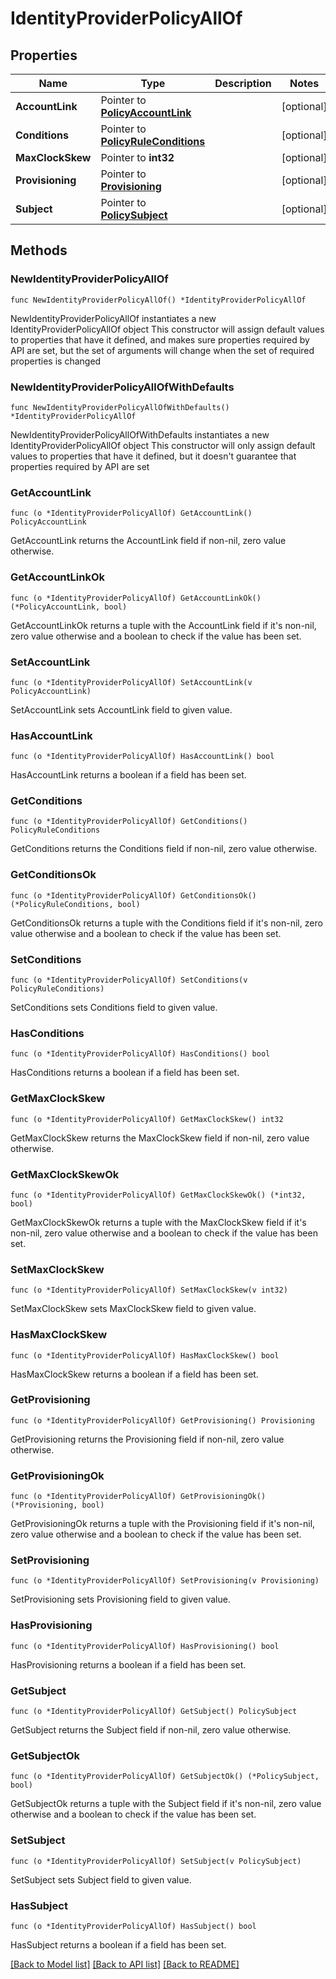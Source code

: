 # IdentityProviderPolicyAllOf

## Properties

Name | Type | Description | Notes
------------ | ------------- | ------------- | -------------
**AccountLink** | Pointer to [**PolicyAccountLink**](PolicyAccountLink.md) |  | [optional] 
**Conditions** | Pointer to [**PolicyRuleConditions**](PolicyRuleConditions.md) |  | [optional] 
**MaxClockSkew** | Pointer to **int32** |  | [optional] 
**Provisioning** | Pointer to [**Provisioning**](Provisioning.md) |  | [optional] 
**Subject** | Pointer to [**PolicySubject**](PolicySubject.md) |  | [optional] 

## Methods

### NewIdentityProviderPolicyAllOf

`func NewIdentityProviderPolicyAllOf() *IdentityProviderPolicyAllOf`

NewIdentityProviderPolicyAllOf instantiates a new IdentityProviderPolicyAllOf object
This constructor will assign default values to properties that have it defined,
and makes sure properties required by API are set, but the set of arguments
will change when the set of required properties is changed

### NewIdentityProviderPolicyAllOfWithDefaults

`func NewIdentityProviderPolicyAllOfWithDefaults() *IdentityProviderPolicyAllOf`

NewIdentityProviderPolicyAllOfWithDefaults instantiates a new IdentityProviderPolicyAllOf object
This constructor will only assign default values to properties that have it defined,
but it doesn't guarantee that properties required by API are set

### GetAccountLink

`func (o *IdentityProviderPolicyAllOf) GetAccountLink() PolicyAccountLink`

GetAccountLink returns the AccountLink field if non-nil, zero value otherwise.

### GetAccountLinkOk

`func (o *IdentityProviderPolicyAllOf) GetAccountLinkOk() (*PolicyAccountLink, bool)`

GetAccountLinkOk returns a tuple with the AccountLink field if it's non-nil, zero value otherwise
and a boolean to check if the value has been set.

### SetAccountLink

`func (o *IdentityProviderPolicyAllOf) SetAccountLink(v PolicyAccountLink)`

SetAccountLink sets AccountLink field to given value.

### HasAccountLink

`func (o *IdentityProviderPolicyAllOf) HasAccountLink() bool`

HasAccountLink returns a boolean if a field has been set.

### GetConditions

`func (o *IdentityProviderPolicyAllOf) GetConditions() PolicyRuleConditions`

GetConditions returns the Conditions field if non-nil, zero value otherwise.

### GetConditionsOk

`func (o *IdentityProviderPolicyAllOf) GetConditionsOk() (*PolicyRuleConditions, bool)`

GetConditionsOk returns a tuple with the Conditions field if it's non-nil, zero value otherwise
and a boolean to check if the value has been set.

### SetConditions

`func (o *IdentityProviderPolicyAllOf) SetConditions(v PolicyRuleConditions)`

SetConditions sets Conditions field to given value.

### HasConditions

`func (o *IdentityProviderPolicyAllOf) HasConditions() bool`

HasConditions returns a boolean if a field has been set.

### GetMaxClockSkew

`func (o *IdentityProviderPolicyAllOf) GetMaxClockSkew() int32`

GetMaxClockSkew returns the MaxClockSkew field if non-nil, zero value otherwise.

### GetMaxClockSkewOk

`func (o *IdentityProviderPolicyAllOf) GetMaxClockSkewOk() (*int32, bool)`

GetMaxClockSkewOk returns a tuple with the MaxClockSkew field if it's non-nil, zero value otherwise
and a boolean to check if the value has been set.

### SetMaxClockSkew

`func (o *IdentityProviderPolicyAllOf) SetMaxClockSkew(v int32)`

SetMaxClockSkew sets MaxClockSkew field to given value.

### HasMaxClockSkew

`func (o *IdentityProviderPolicyAllOf) HasMaxClockSkew() bool`

HasMaxClockSkew returns a boolean if a field has been set.

### GetProvisioning

`func (o *IdentityProviderPolicyAllOf) GetProvisioning() Provisioning`

GetProvisioning returns the Provisioning field if non-nil, zero value otherwise.

### GetProvisioningOk

`func (o *IdentityProviderPolicyAllOf) GetProvisioningOk() (*Provisioning, bool)`

GetProvisioningOk returns a tuple with the Provisioning field if it's non-nil, zero value otherwise
and a boolean to check if the value has been set.

### SetProvisioning

`func (o *IdentityProviderPolicyAllOf) SetProvisioning(v Provisioning)`

SetProvisioning sets Provisioning field to given value.

### HasProvisioning

`func (o *IdentityProviderPolicyAllOf) HasProvisioning() bool`

HasProvisioning returns a boolean if a field has been set.

### GetSubject

`func (o *IdentityProviderPolicyAllOf) GetSubject() PolicySubject`

GetSubject returns the Subject field if non-nil, zero value otherwise.

### GetSubjectOk

`func (o *IdentityProviderPolicyAllOf) GetSubjectOk() (*PolicySubject, bool)`

GetSubjectOk returns a tuple with the Subject field if it's non-nil, zero value otherwise
and a boolean to check if the value has been set.

### SetSubject

`func (o *IdentityProviderPolicyAllOf) SetSubject(v PolicySubject)`

SetSubject sets Subject field to given value.

### HasSubject

`func (o *IdentityProviderPolicyAllOf) HasSubject() bool`

HasSubject returns a boolean if a field has been set.


[[Back to Model list]](../README.md#documentation-for-models) [[Back to API list]](../README.md#documentation-for-api-endpoints) [[Back to README]](../README.md)


